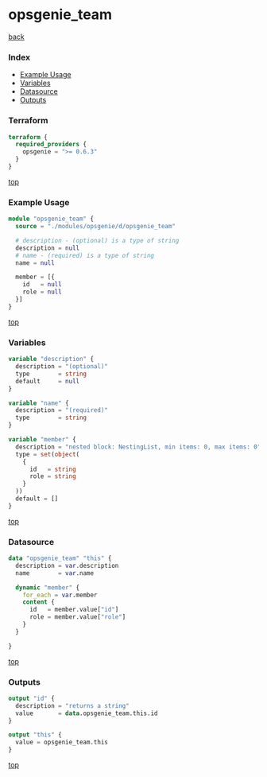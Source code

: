 # opsgenie_team

[back](../opsgenie.md)

### Index

- [Example Usage](#example-usage)
- [Variables](#variables)
- [Datasource](#datasource)
- [Outputs](#outputs)

### Terraform

```terraform
terraform {
  required_providers {
    opsgenie = ">= 0.6.3"
  }
}
```

[top](#index)

### Example Usage

```terraform
module "opsgenie_team" {
  source = "./modules/opsgenie/d/opsgenie_team"

  # description - (optional) is a type of string
  description = null
  # name - (required) is a type of string
  name = null

  member = [{
    id   = null
    role = null
  }]
}
```

[top](#index)

### Variables

```terraform
variable "description" {
  description = "(optional)"
  type        = string
  default     = null
}

variable "name" {
  description = "(required)"
  type        = string
}

variable "member" {
  description = "nested block: NestingList, min items: 0, max items: 0"
  type = set(object(
    {
      id   = string
      role = string
    }
  ))
  default = []
}
```

[top](#index)

### Datasource

```terraform
data "opsgenie_team" "this" {
  description = var.description
  name        = var.name

  dynamic "member" {
    for_each = var.member
    content {
      id   = member.value["id"]
      role = member.value["role"]
    }
  }

}
```

[top](#index)

### Outputs

```terraform
output "id" {
  description = "returns a string"
  value       = data.opsgenie_team.this.id
}

output "this" {
  value = opsgenie_team.this
}
```

[top](#index)